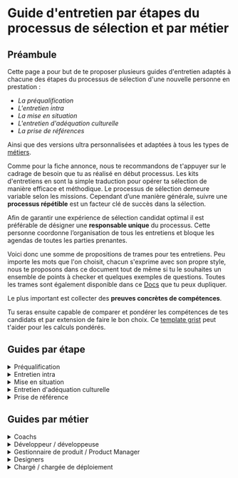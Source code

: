 # Guide d'entretien par étapes du processus de sélection et par métier

## Préambule

Cette page a pour but de te proposer plusieurs guides d'entretien adaptés à chacune des étapes du processus de sélection d'une nouvelle personne en prestation :
* *La préqualification*
* *L'entretien intra*
* *La mise en situation*
* *L'entretien d'adéquation culturelle*
* *La prise de références*

Ainsi que des versions ultra personnalisées et adaptées à tous les types de [métiers](https://doc.incubateur.net/communaute/travailler-chez-beta.gouv.fr/les-differents-metiers).

Comme pour la fiche annonce, nous te recommandons de t'appuyer sur le cadrage de besoin que tu as réalisé en début processus. Les kits d'entretiens en sont la simple traduction pour opérer ta sélection de manière efficace et méthodique. Le processus de sélection demeure variable selon les missions. Cependant d’une manière générale, suivre une **processus répétible** est un facteur clé de succès dans la sélection.

Afin de garantir une expérience de sélection candidat optimal il est préférable de désigner une **responsable unique** du processus. Cette personne coordonne l’organisation de tous les entretiens et bloque les agendas de toutes les parties prenantes.

Voici donc une somme de propositions de trames pour tes entretiens. Peu importe les mots que l'on choisit, chacun s'exprime avec son propre style, nous te proposons dans ce document tout de même si tu le souhaites un ensemble de points à checker et quelques exemples de questions. Toutes les trames sont également disponible dans ce [Docs](https://docs.numerique.gouv.fr/docs/d56d43a5-35f1-4e44-9c4f-decc471d3661/) que tu peux dupliquer.

Le plus important est collecter des **preuves concrètes de compétences**.

Tu seras ensuite capable de comparer et pondérer les compétences de tes candidats et par extension de faire le bon choix. Ce [template grist](https://grist.numerique.gouv.fr/o/isn/gBv9SB9qWfMn/Untitled-document/p/1) peut t'aider pour les calculs pondérés.

## Guides par étape

<details>

<summary>Préqualification</summary>


C'est le premier entretien ! Il peut être conduit par une personne tierce afin de te faire gagner du temps en tant qu'intra.\
L'objectif est simple : s'assurer que tous les points essentiels pour la mission sont couverts avant d'envisager d'aller plus loin. Si\
Le RDV est simple et rapide (moins de 30 minutes).

Si trop de points clés sont manquants (tel que définis dans la prise de brief) il n'est pas nécessaire d'aller plus loin. Tout le monde gagnera du temps !

### La trame

Après avoir introduit en 2 minutes le contexte de l'échange et qui on est. On donne la parole au candidat en suivant cet exemple de chapitrage :

|                                                                                                                                                                                                                                                                  |                                                                                                                                                                                                                                          |
| ---------------------------------------------------------------------------------------------------------------------------------------------------------------------------------------------------------------------------------------------------------------- | ---------------------------------------------------------------------------------------------------------------------------------------------------------------------------------------------------------------------------------------- |
| **Questions**                                                                                                                                                                                                                                                    | **Exemples**                                                                                                                                                                                                                             |
| Courte présentation du candidat (parcours et expérience professionnelle) 💡Conseil : demander de se concentrer sur ce qui est en lien avec la mission                                                                                                            | *« Est-ce que tu peux te présenter en quelques minutes, en mettant l’accent sur ce qui te semble le plus pertinent pour cette mission ? »*                                                                                               |
| Questions d'investigation sur les compétences clés 💡Conseil : préparer 1 question par compétences clés (cf prise de brief - 3/4 maximum) afin de collecter des preuves de compétences                                                                           | *« Est-ce que tu peux me raconter une situation où tu as dû [nom de la compétence] ?* *Compétence : capacité à cadrer un besoin utilisateur → « Raconte-moi comment tu abordes un nouveau besoin côté usager. Par quoi tu commences ? »* |
| Quelle connaissance de l'univers [beta.gouv.fr](https://beta.gouv.fr) et questionnement sur le pourquoi de sa candidature 💡Conseil : comprendre son pourquoi aidera à savoir si c'est la bonne personne pour la mission                                         | *« Est-ce que tu connaissais [beta.gouv.fr](http://beta.gouv.fr) avant de postuler ? Qu’est-ce que tu en retiens ou en comprends ? »*                                                                                                    |
| Check des éléments logistiques : disponibilité, adéquation avec la politique de télétravail, accord pour la prise de référence, autres démarches en cours, cout de la prestation souhaitée. 💡Conseil : le but est de révéler tout ce qui pourrait être bloquant | *« Côté disponibilité, à partir de quand pourrais-tu commencer ? Et sur quel rythme (jours par semaine) ? »*                                                                                                                             |
| Récolter les questions du candidat 💡Conseil : le but est de révéler ses enjeux décisionnels et ce qui compte le plus                                                                                                                                            | *« Est-ce qu’il y a des points que tu aimerais éclaircir avant d’aller plus loin ? »*                                                                                                                                                    |

On clôture l'échange par des remerciements et en explicitant la suite du processus (1- si on continue ou 2- si on s'arrête).

⚠️ Pas de debrief à chaud !

`📝`Tous les contre-rendus d’entretiens sont à renseigner sur WTTJ (sur la page de chaque candidat).

</details>

<details>

<summary>Entretien intra</summary>

L'entretien intra est clé puisqu'il a vocation à déterminer si tu te projettes à collaborer avec ce.tte prestataire.

Il faut compter 45-60 minutes d'échange.

Cet entretien peut-être réunifié avec la préqualification si une seule et même personne conduit les 2 échanges (comme l'intra par exemple)

L'objectif est de checker l'ensemble des compétences nécessaires pour mener à bien la mission.\
Il faut donc préparer cet entretien avec 1 à 2 questions par compétences (cf prise de brief).

### La trame

Après avoir introduit en 2 minutes le contexte de l'échange et qui on est. On donne la parole au candidat en suivant cet exemple de chapitrage :

|                                                                                                                                                                                                                                                                                                                                                                      |                                                                                                                                                                                                                                                                                                              |
| -------------------------------------------------------------------------------------------------------------------------------------------------------------------------------------------------------------------------------------------------------------------------------------------------------------------------------------------------------------------- | ------------------------------------------------------------------------------------------------------------------------------------------------------------------------------------------------------------------------------------------------------------------------------------------------------------ |
| **Questions**                                                                                                                                                                                                                                                                                                                                                        | **Exemples**                                                                                                                                                                                                                                                                                                 |
| Questions d'investigation sur les compétences clés. On cherche des preuves de réalisations concrètes qui induisent la preuve compétence. 💡Conseil : préparer 1 question pour toutes les compétences nécessaires pour mener à bien la mission (cf prise de brief - 3/4 maximum) afin de collecter des preuves de compétences. Ici on creuse les compétences métiers. | *« Sur cette mission, il faudra [ex : structurer une base de données, mener des entretiens utilisateurs…]. Est-ce que tu as déjà eu à faire ça ? Tu t’y es pris comment ? »* *« Quelle est, selon toi, ta plus grande réussite en lien avec [compétence métier] ? Qu’est-ce que tu as fait concrètement ? »* |
| Questions sur le style de collaboration d'équipe et hiérarchique. On cherche des preuves de contextes passés proches du contexte projeté. 💡Conseil : préparer des questions situationnelles pour comprendre comment le.a prestataire travaille et dans quel type de contexte il.elle est en succès. Ici on creuse les compétences de posture et relationnelles.     | *« Peux-tu me décrire une équipe dans laquelle tu as particulièrement bien fonctionné ? Qu’est-ce qui faisait que ça fonctionnait ? »* *« Et à l’inverse, une équipe ou un projet où c’était plus compliqué pour toi ? Tu l’as vécu comment ? »*                                                             |
| Checker la compréhension du candidat sur le service numérique produit 💡Conseil : le but est de vérifier qu'après la préqualification, le candidat a vraiment compris les enjeux de ta start-up.                                                                                                                                                                     | *« Qu’est-ce que tu as compris de notre produit et de sa mission ? »* *« Selon toi, quels sont les enjeux principaux de ce service aujourd’hui ? »*                                                                                                                                                          |
| Demander les enjeux décisionnels du candidat. Qu'est ce que le ferait choisir notre mission ? 💡Conseil : le but est de continuer à investiguer sur ses enjeux décisionnels et ce qui fera la différence.                                                                                                                                                            | *« Qu’est-ce qui comptera le plus pour toi au moment de choisir ta prochaine mission ? »*                                                                                                                                                                                                                    |

On clôture l'échange par des remerciements et en explicitant la suite du processus (1- si on continue ou 2- si on s'arrête).

⚠️ Pas de debrief à chaud !

`📝`Tous les contre-rendus d’entretiens sont à renseigner sur WTTJ (sur la page de chaque candidat).


</details>

<details>

<summary>Mise en situation</summary>

Les entretiens de mises en situation sont organisés en *live* avec un expert métier sur 1 heure afin d’éviter tous les écueils liés aux préparation 100% générées par IA. C'est aussi un moyen de garantir l'équité de préparation entre les candidats.

Son objectif est de projeter les compétences préalablement validées dans le contexte de la mission. C'est aussi un excellent moyen de vérifier si il y a alignement entre les manières de collaborer.

La mise en situation est à concevoir dès la phase de prise de brief.

### La trame

Après avoir introduit en 2 minutes le contexte de l'échange et qui on est. On donne la parole au candidat en suivant cet exemple de chapitrage :

|                                                                                                                                                                                                                                                                                                                                                                                                                                                                                                                   |                                                                                                                                                                                                                                                                                                                                                                                                                       |
| ----------------------------------------------------------------------------------------------------------------------------------------------------------------------------------------------------------------------------------------------------------------------------------------------------------------------------------------------------------------------------------------------------------------------------------------------------------------------------------------------------------------- | --------------------------------------------------------------------------------------------------------------------------------------------------------------------------------------------------------------------------------------------------------------------------------------------------------------------------------------------------------------------------------------------------------------------- |
| **Questions**                                                                                                                                                                                                                                                                                                                                                                                                                                                                                                     | **Exemples**                                                                                                                                                                                                                                                                                                                                                                                                          |
| Exemple de cas pratique : *[Comment mener une action X dans le contexte Y]* [5-10 min] On livre la consigne, rappelle les infos clés sur le produit et l'équipe [5-10 min] On reformule et répond aux questions du candidat [10-20 min] Préparation autonome de la réponse par le candidat [10-20 min ] Présentation du candidat et demandes de clarification autour de la réponse formulée 💡Conseil : Laisse au maximum parler le candidat. Tu en sauras ainsi plus sur sa méthodologie et mécanique de pensée. | *1. « Imaginons que tu arrives dans l’équipe la semaine prochaine. On te confie de [action attendue : ex. lancer un audit d’accessibilité, cadrer les premiers entretiens utilisateurs, revoir l’architecture technique…]. Voici le contexte : [nom du produit], [problème en cours], [organisation de l’équipe]… Comment t’y prendrais-tu ? »* *2. « Peux-tu reformuler ce que tu as compris avant de commencer ? »* |
| Exemple de cas pratique : *[Quelle résolution du problème X dans le contexte Y]* [5-10 min] On livre la consigne, rappelle les infos clés sur le produit et l'équipe [5-10 min] On reformule et répond aux questions du candidat [10-20 min] Préparation autonome de la réponse par le candidat [10-20 min ] Présentation du candidat et demandes de clarification autour de la réponse formulée 💡Conseil : La complexité du problème est à adapter selon la séniorité attendue sur la mission.                  |                                                                                                                                                                                                                                                                                                                                                                                                                       |

On clôture l'échange par des remerciements et en explicitant la suite du processus (1- si on continue ou 2- si on s'arrête).

⚠️ Pas de debrief à chaud !

`📝`Tous les contre-rendus d’entretiens sont à renseigner sur WTTJ (sur la page de chaque candidat).

</details>

<details>

<summary>Entretien d'adéquation culturelle</summary>

Une fois la pré-sélection de 1 à 3 profils maximum, l'intra organise une rencontre avec les membres de son équipe, idéalement au bureau, pour qu’ils échangent sur :

* Les valeurs de la communauté;

* Le quotidien dans l'équipe ;

* Le management et style de collaboration ;

* N’importe sujet que le candidat souhaite aborder.

Dans cet échange on recherche des signaux d'alertes culturels potentiels qui n'auraient pas été détecté plus tôt.

Il n’est pas attendu de positionnement de type OUI / NON par les membres de l'équipe. Simplement un avis consultatif.

Le RDV est simple et rapide (moins de 30 minutes).

### La trame

Après avoir introduit en 2 minutes le contexte de l'échange et qui on est. On donne la parole au candidat en suivant cet exemple de chapitrage :

|                                                                                                                                                                                                                                                                                          |                                                                                                                                                                                        |
| ---------------------------------------------------------------------------------------------------------------------------------------------------------------------------------------------------------------------------------------------------------------------------------------- | -------------------------------------------------------------------------------------------------------------------------------------------------------------------------------------- |
| **Questions**                                                                                                                                                                                                                                                                            | **Exemples**                                                                                                                                                                           |
| Courte présentation du candidat (parcours et expérience professionnelle) 💡Conseil : demander de se concentrer sur le pourquoi de ces évolutions                                                                                                                                         | *« Est-ce que tu peux revenir sur les grandes étapes de ton parcours… et surtout sur pourquoi tu as fait ces choix-là à chaque fois ? »*                                               |
| Checker la compréhension du candidat sur la mission potentielle et sur l'équipe du service numérique 💡Conseil : le but est d'identifier ce que le candidat met en avant parmi tout ce qui lui a été présenté. C'est idéal pour checker l'alignement quant à la perception des priorités | *« Après ce qu’on t’a partagé, qu’est-ce que tu retiens de la mission et de ses enjeux ? »*                                                                                            |
| Demander les enjeux décisionnels du candidat. Qu'est ce que le ferait choisir notre mission ? 💡Conseil : le but est de continuer à investiguer sur ses enjeux décisionnels et ce qui fera la différence.                                                                                | *« Quand tu choisis une mission, qu’est-ce qui compte le plus pour toi ? »* *« Et à l’inverse, quels seraient tes signaux d’alerte, ou les choses qui pourraient te faire hésiter ? »* |
| Récolter les questions du candidat 💡Conseil : le but est de traiter ses éventuels freins.                                                                                                                                                                                               | *« Est-ce qu’il y a des points que tu aimerais éclaircir sur la mission, l’équipe ou le fonctionnement ? »*                                                                            |

On clôture l'échange par des remerciements et en explicitant la suite du processus (1- si on continue ou 2- si on s'arrête).

⚠️ Pas de debrief à chaud !

`📝`Tous les contre-rendus d’entretiens sont à renseigner sur WTTJ (sur la page de chaque candidat).


</details>

<details>

<summary>Prise de référence</summary>

La prise de références a vocation à récolter les dernières preuves de compétences que tu n'es pas parvenu à identifier. Il peut s'agir de compétences métier ou de savoir-être.

Elle permet également de lever ou confirmer par un avis tiers/neutre les éventuels doutes qui sont nés lors du processus de sélection. Et c'est bien normal car le mouton à 5 pattes n'existe pas !

Le RDV est simple et rapide (moins de 15 minutes).

### La trame

Après avoir introduit en 1 minute le contexte de l'échange et qui on est. On donne la parole au référent choisi par le candidat en suivant cet exemple de chapitrage :

|                                                                                                                                                                                                                   |                                                                                                                                     |
| ----------------------------------------------------------------------------------------------------------------------------------------------------------------------------------------------------------------- | ----------------------------------------------------------------------------------------------------------------------------------- |
| **Questions**                                                                                                                                                                                                     | **Exemples**                                                                                                                        |
| Demander un courte présentation du poste et des missions tenues par le candidat au sein de l'entreprise 💡Conseil : on peut demander pourquoi il a quitté cette organisation.                                     | *« Est-ce que vous pouvez me résumer en quelques mots le poste qu’occupait [Prénom Nom] chez vous, et ses principales missions ? »* |
| Demander une évaluation des compétences du candidat lors de son passage 💡Conseil : concentre toi sur les compétences qui t'ont fait douter pendant le processus de sélection.                                    | *« Est-ce que vous avez eu l’occasion de voir [Prénom] en situation de [compétence X] ?* *Qu’est-ce que vous avez constaté ? »*     |
| Demander la recommandation (ou non) du référent dans le contexte projeté 💡Conseil : on cherche une forme d'engagement moral de la part du référent et éventuellement les écueils qu'il.elle pourrait identifier. | *« Est-ce que vous le/la recommanderiez pour une mission de [X mois] dans un service public numérique ?»*                           |

On clôture l'échange par des remerciements.

⚠️ Pas de debrief à chaud !

`📝`Tous les contre-rendus d’entretiens sont à renseigner sur WTTJ (sur la page de chaque candidat).


</details>

## Guides par métier

<details>

<summary>Coachs</summary>

**Critères de recrutement**

1. Connaissance de l'**environnement beta.gouv.fr, Startups d'État,** ou plus largement des **enjeux de la transformation numérique de l'État**
2. **Motivations** à travailler dans le service public / sur le sujet de politique publique visé : volonté de faire bouger les lignes en sachant rester conciliant, intérêt pour la transformation numérique de l'administration, etc
3. **Adéquation** **culturelle** : culture entrepreneuriale + culture de l'intérêt général
4. Compétences en accompagnement d'équipe ou d'individus (**coaching**) : OKR, animations de formations, de rétros, capacité à savoir quand laisser faire ou prendre la main
5. Compétences **tech** : recrutement des développeurs, niveau technique, _product management_, _no code_
6. Compétences **design** : connaissance de démarches UX, maquettage rapide (Sketch, Figma)
7. Compétences **bizdev** : acquisition/conversion/rétention, deal-making
8. Track-Record entrepreneurial : quels sont les succès et les échecs passés du candidat ?
9. Posture et _soft skills_ : travail en autonomie, en équipe, en horizontalité, capacité à comprendre rapidement un contexte/jeu d'acteurs compliqué, focus problème, focus usagers, sortir de situation complexe pour tout faire pour la réussite du produit, acquérir la confiance des sponsors, capacité à fédérer autour d'une approche usager

**Guide d'entretien**

45 minutes, dont :

* 5 min de présentation
* 5 min de présentation du contexte du recrutement
* 10 min d'entretien culturel
* 15 min d'entretien technique
* 10 min de questions / réponses

</details>

<details>

<summary>Développeur / développeuse</summary>

1h30, sur le canevas suivant :

* 10 min : contexte
* 20 min : présentation : "pourquoi penses-tu pouvoir réaliser cette mission ?"
* 45 min : entretien technique : "tu peux nous montrer du code que tu as développé, en production, et expliquer ce qui te plaît et ce qui te déplaît dedans ?" (**prévoir de venir avec sa machine,** ou du code hébergé auquel on pourrait accéder : une histoire à raconter sur pourquoi ce morceau de code ou son architecture te rend particulièrement fier·e, ou pourquoi celui-ci est vraiment très mauvais, pourquoi tu as décidé d'en arriver là, et comment tu aurais fait si les contraintes avaient été différentes)
* 15 min : questions pratiques : disponibilité, conditions

</details>

<details>

<summary>Gestionnaire de produit / Product Manager</summary>

**Environnement courant**

Parlons de ta dernière mission

* Quel est ton rôle au sein de l'équipe ? Avec qui travailles-tu ? Comment ?
* Comment décides-tu quoi construire ?
* Comment interagis-tu avec tes usagers ?
* Comment décris-tu une _user story_ ?
* Parles-nous de 2 fois où tu as du faire des arbitrages difficiles.
* Parles-nous d'une fois où tu avais une vision différente de celle de ton équipe.

**Analyse de produit**

Parlons d'un produit que tu utilises régulièrement. Pourquoi l'utilises-tu ?

* Qu'est-ce que tu n'aimes pas dessus ? Pourquoi ?
* Comment ferais-tu mieux ?
* Quelles fonctionnalités supprimerais-tu ?
* Quelles seraient les 3 prochaines fonctionnalités que tu y mettrais ?
* Qui est l'utilisateur cible ? Pourquoi ?
* Qui est le client ? Pourquoi ?
* Comment augmenterais-tu le nombre d'utilisateurs ?

**Création d'un nouveau produit**

Parlons d'un domaine qui te passionne. Quel produit voudrais-tu construire ?

* Tu es PO sur ce produit, responsable de le livrer au plus vite. Par quoi commences-tu ?
* Quelles métriques utilises-tu pour suivre l'avancement ? Pourquoi ?
* Comment as-tu choisi ce que tu n'as **pas** construit ?
* Quand et comment impliques-tu l'équipe de développement ?
* Comment gères-tu la qualité ?
* Quel modèle d'affaires mets-tu en place ?
* Comment génères-tu du trafic ?

</details>

<details>

<summary>Designers</summary>

[Voir la page dédiée.](../les-standards/design/)

</details>

<details>

<summary>Chargé / chargée de déploiement</summary>

* **Expérimenté** pour trouver ses premiers utilisateurs et consolider les usages. C’est une étape clé car les premiers usagers deviendront les futurs ambassadeurs.
* **Polyvalent** pour valider la proposition de valeur avec des premiers utilisateurs et faire le lien entre les usages terrain et l’équipe produit. Parfois le rôle de bizdev s’apparente un peu aux rôles de Product Manager et Growth Hackers.
* **Débutant** lorsque les processus de déploiement sont déjà bien organisés.

Au fil de la vie du produit il est nécessaire de choisir des profils différents :

Le recrutement des chargés de déploiement est essentiel dès le départ, pour s’assurer que son produit a un potentiel d’usage.

\*\*\*\*\
\
Pour mieux comprendre ce rôle, à multiples casquettes, tu peux te référer [à cette page.](../../travailler-chez-beta.gouv.fr/les-differents-metiers/le-charge-de-deploiement-dans-le-programme-beta.gouv.md)

Ci-dessous, tu pourras trouver des informations concernant les compétences recherchées, différentes selon le niveau de séniorité. Au début de la vie du produit, il peut être intéressant de prendre un.e chargé.e de déploiement avec plus d'expérience, afin d'être mieux accompagné.\
\
**Compétences chargé / chargée de déploiement junior**

Les **hard skills** ainsi que la curiosité et l’appétence à apprendre étaient les compétences les plus citées par les répondants.

_Outils & connaissances_

* Savoir faire une campagne mailing (les contacts froids) automatisée, analyse de résultats
* Alimenter le CRM de façon claire, synthétique et régulière.

_Gestion des partenariats & relations utilisateurs_

* Savoir pitcher sa solution de façon claire et adaptée à l’interlocuteur
* Assurer la relation client sur le long terme afin de trouver des opportunités de développement
* Savoir organiser et mener des réunions avec différents interlocuteurs (équipe, sponsors, usagers)

_Développement produit_

* Savoir remonter et hiérarchiser les besoins utilisateurs
* Expliciter les besoins utilisateurs pour l’équipe et les sponsors

_Posture_

* Être curieux: s’intéresser à l’écosystème beta et de la start up
* Être force de proposition (aimer la prospection,ne pas redouter l’objection)
* Être à l’écoute (équipe, sponsors, utilisateurs)
* Avoir une bonne capacité d’adaptation
* Être autonome
* Être organisé

_Expérience_

* Avoir une expérience, même courte, en tant que bizdev
* Maîtrise des techniques de vente

**Compétences chargé / chargée de déploiement senior**

Les **soft skills** sont beaucoup plus mis en avant en ce qui concerne les compétences des bizdev senior. Un bizdev senior devra faire preuve de leadership, et d’un excellent relationnel.

_Capacités humaines et vie d’équipe_

* Faire preuve d’écoute active
* Avoir un excellent relationnel quelques soient les interlocuteurs (savoir créer des discussions avec les différentes parties prenantes)
* Être capable de faire monter en compétence d’autres membres de l’équipe
* Faire preuve de leadership au sein de son équipe et auprès des interlocuteurs de la SET

_Gestion partenariats & relations utilisateurs_

* Être capable de trouver et entretenir des partenariats
* Savoir mener des campagnes d’acquisition par différents canaux
* Savoir convaincre

_Développement produit_

* Plan d’action
* Être capable de voir les signaux faibles et les opportunités de développement

_Outils & connaissances_

* Maitrise des outils
* S’intéresser aux outils et se former en fonction de ses besoins
* Suivre des métriques : Poser les bons indicateurs et être capables de les suivre
* Avoir une culture institutionnelle
* Comprendre des sujets complexes / Connaissance du domaine de la SET

_Posture_

* Ne pas s’enfermer dans un rôle
* Rapidement opérationnel, autonome

➡️ Pour aller plus loin :

[les-metiers-sales-and-marketing-dans-le-prive.md](../gestion-au-quotidien/renforcer-l-equipe/les-metiers-sales-and-marketing-dans-le-prive.md "mention")

</details>
